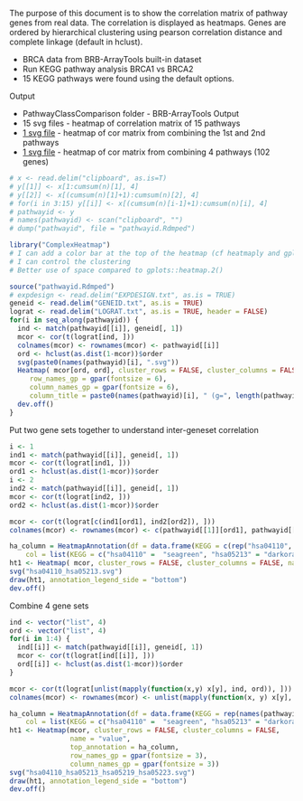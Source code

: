 The purpose of this document is to show the correlation matrix of pathway genes from real data. The correlation is displayed as heatmaps. Genes are ordered by hierarchical clustering using pearson correlation distance and complete linkage (default in hclust).

*  BRCA data from BRB-ArrayTools built-in dataset
*  Run KEGG pathway analysis BRCA1 vs BRCA2
*  15 KEGG pathways were found using the default options.

Output

*  PathwayClassComparison folder - BRB-ArrayTools Output
*  15 svg files - heatmap of correlation matrix of 15 pathways
*  [1 svg file](hsa04110_hsa05213.svg) - heatmap of cor matrix from combining the 1st and 2nd pathways
*  [1 svg file](hsa04110_hsa05213_hsa05219_hsa05223.svg) - heatmap of cor matrix from combining 4 pathways (102 genes)

```R
# x <- read.delim("clipboard", as.is=T)
# y[[1]] <- x[1:cumsum(n)[1], 4]
# y[[2]] <- x[(cumsum(n)[1]+1):cumsum(n)[2], 4]
# for(i in 3:15) y[[i]] <- x[(cumsum(n)[i-1]+1):cumsum(n)[i], 4]
# pathwayid <- y
# names(pathwayid) <- scan("clipboard", "")
# dump("pathwayid", file = "pathwayid.Rdmped")

library("ComplexHeatmap")
# I can add a color bar at the top of the heatmap (cf heatmaply and gplots)
# I can control the clustering
# Better use of space compared to gplots::heatmap.2()

source("pathwayid.Rdmped")
# expdesign <- read.delim("EXPDESIGN.txt", as.is = TRUE)
geneid <- read.delim("GENEID.txt", as.is = TRUE)
lograt <- read.delim("LOGRAT.txt", as.is = TRUE, header = FALSE)
for(i in seq_along(pathwayid)) {
  ind <- match(pathwayid[[i]], geneid[, 1])
  mcor <- cor(t(lograt[ind, ]))
  colnames(mcor) <- rownames(mcor) <- pathwayid[[i]]
  ord <- hclust(as.dist(1-mcor))$order
  svg(paste0(names(pathwayid)[i], ".svg"))
  Heatmap( mcor[ord, ord], cluster_rows = FALSE, cluster_columns = FALSE,
     row_names_gp = gpar(fontsize = 6),
     column_names_gp = gpar(fontsize = 6),
     column_title = paste0(names(pathwayid)[i], " (g=", length(pathwayid[[i]]), ")"), name = "value")  
  dev.off()
}
```

Put two gene sets together to understand inter-geneset correlation
```R
i <- 1
ind1 <- match(pathwayid[[i]], geneid[, 1])
mcor <- cor(t(lograt[ind1, ]))
ord1 <- hclust(as.dist(1-mcor))$order
i <- 2
ind2 <- match(pathwayid[[i]], geneid[, 1])
mcor <- cor(t(lograt[ind2, ]))
ord2 <- hclust(as.dist(1-mcor))$order

mcor <- cor(t(lograt[c(ind1[ord1], ind2[ord2]), ]))
colnames(mcor) <- rownames(mcor) <- c(pathwayid[[1]][ord1], pathwayid[[2]][ord2])

ha_column = HeatmapAnnotation(df = data.frame(KEGG = c(rep("hsa04110", 40), rep("hsa05213", 24))),
    col = list(KEGG = c("hsa04110" =  "seagreen", "hsa05213" = "darkorange")))
ht1 <- Heatmap( mcor, cluster_rows = FALSE, cluster_columns = FALSE, name = "value", top_annotation = ha_column, row_names_gp = gpar(fontsize = 6), column_names_gp = gpar(fontsize = 6))
svg("hsa04110_hsa05213.svg")
draw(ht1, annotation_legend_side = "bottom")
dev.off()
```

Combine 4 gene sets
```R
ind <- vector("list", 4)
ord <- vector("list", 4)
for(i in 1:4) {
  ind[[i]] <- match(pathwayid[[i]], geneid[, 1])
  mcor <- cor(t(lograt[ind[[i]], ]))
  ord[[i]] <- hclust(as.dist(1-mcor))$order
}

mcor <- cor(t(lograt[unlist(mapply(function(x,y) x[y], ind, ord)), ]))
colnames(mcor) <- rownames(mcor) <- unlist(mapply(function(x, y) x[y], pathwayid[1:4], ord))

ha_column = HeatmapAnnotation(df = data.frame(KEGG = rep(names(pathwayid[1:4]), sapply(pathwayid[1:4], length))),
    col = list(KEGG = c("hsa04110" =  "seagreen", "hsa05213" = "darkorange", "hsa05219" = "yellow", "hsa05223" = "pink")))
ht1 <- Heatmap(mcor, cluster_rows = FALSE, cluster_columns = FALSE,
               name = "value",
               top_annotation = ha_column,
               row_names_gp = gpar(fontsize = 3),
               column_names_gp = gpar(fontsize = 3))
svg("hsa04110_hsa05213_hsa05219_hsa05223.svg")
draw(ht1, annotation_legend_side = "bottom")
dev.off()
```
